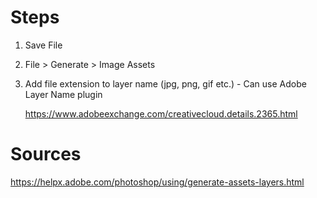 # Steps

1. Save File

2. File > Generate > Image Assets

3. Add file extension to layer name (jpg, png, gif etc.) - Can use Adobe Layer Name plugin

   https://www.adobeexchange.com/creativecloud.details.2365.html

# Sources

https://helpx.adobe.com/photoshop/using/generate-assets-layers.html 

